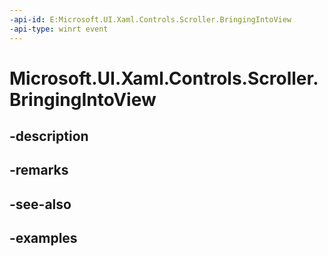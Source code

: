 ```yaml
---
-api-id: E:Microsoft.UI.Xaml.Controls.Scroller.BringingIntoView
-api-type: winrt event
---
```


<!-- Event syntax.
public event TypedEventHandler BringingIntoView<Scroller, ScrollerBringingIntoViewEventArgs>
-->

# Microsoft.UI.Xaml.Controls.Scroller.BringingIntoView

## -description

## -remarks

## -see-also

## -examples


